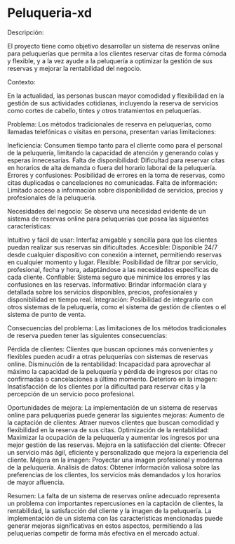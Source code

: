 # Peluqueria-xd
Descripción:

El proyecto tiene como objetivo desarrollar un sistema de reservas online para peluquerías que permita a los clientes reservar citas de forma cómoda y flexible, y a la vez ayude a la peluquería a optimizar la gestión de sus reservas y mejorar la rentabilidad del negocio.

Contexto:

En la actualidad, las personas buscan mayor comodidad y flexibilidad en la gestión de sus actividades cotidianas, incluyendo la reserva de servicios como cortes de cabello, tintes y otros tratamientos en peluquerías.

Problema:
Los métodos tradicionales de reserva en peluquerías, como llamadas telefónicas o visitas en persona, presentan varias limitaciones:

Ineficiencia: Consumen tiempo tanto para el cliente como para el personal de la peluquería, limitando la capacidad de atención y generando colas y esperas innecesarias.
Falta de disponibilidad: Dificultad para reservar citas en horarios de alta demanda o fuera del horario laboral de la peluquería.
Errores y confusiones: Posibilidad de errores en la toma de reservas, como citas duplicadas o cancelaciones no comunicadas.
Falta de información: Limitado acceso a información sobre disponibilidad de servicios, precios y profesionales de la peluquería.

Necesidades del negocio:
Se observa una necesidad evidente de un sistema de reservas online para peluquerías que posea las siguientes características:

Intuitivo y fácil de usar: Interfaz amigable y sencilla para que los clientes puedan realizar sus reservas sin dificultades.
Accesible: Disponible 24/7 desde cualquier dispositivo con conexión a internet, permitiendo reservas en cualquier momento y lugar.
Flexible: Posibilidad de filtrar por servicio, profesional, fecha y hora, adaptándose a las necesidades específicas de cada cliente.
Confiable: Sistema seguro que minimice los errores y las confusiones en las reservas.
Informativo: Brindar información clara y detallada sobre los servicios disponibles, precios, profesionales y disponibilidad en tiempo real.
Integración: Posibilidad de integrarlo con otros sistemas de la peluquería, como el sistema de gestión de clientes o el sistema de punto de venta.

Consecuencias del problema:
Las limitaciones de los métodos tradicionales de reserva pueden tener las siguientes consecuencias:

Pérdida de clientes: Clientes que buscan opciones más convenientes y flexibles pueden acudir a otras peluquerías con sistemas de reservas online.
Disminución de la rentabilidad: Incapacidad para aprovechar al máximo la capacidad de la peluquería y pérdida de ingresos por citas no confirmadas o cancelaciones a último momento.
Deterioro en la imagen: Insatisfacción de los clientes por la dificultad para reservar citas y la percepción de un servicio poco profesional.

Oportunidades de mejora:
La implementación de un sistema de reservas online para peluquerías puede generar las siguientes mejoras:
Aumento de la captación de clientes: Atraer nuevos clientes que buscan comodidad y flexibilidad en la reserva de sus citas.
Optimización de la rentabilidad: Maximizar la ocupación de la peluquería y aumentar los ingresos por una mejor gestión de las reservas.
Mejora en la satisfacción del cliente: Ofrecer un servicio más ágil, eficiente y personalizado que mejora la experiencia del cliente.
Mejora en la imagen: Proyectar una imagen profesional y moderna de la peluquería.
Análisis de datos: Obtener información valiosa sobre las preferencias de los clientes, los servicios más demandados y los horarios de mayor afluencia.

Resumen:
La falta de un sistema de reservas online adecuado representa un problema con importantes repercusiones en la captación de clientes, la rentabilidad, la satisfacción del cliente y la imagen de la peluquería. La implementación de un sistema con las características mencionadas puede generar mejoras significativas en estos aspectos, permitiendo a las peluquerías competir de forma más efectiva en el mercado actual.


